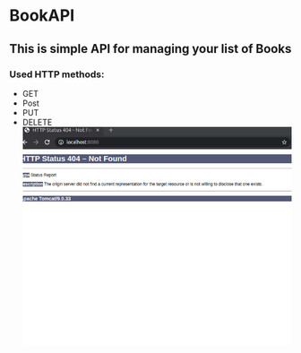 # BookAPI
## This is simple API for managing your list of Books
### Used HTTP methods:
* GET
* Post
* PUT
* DELETE
![](c3R2zZqsL9.gif)
